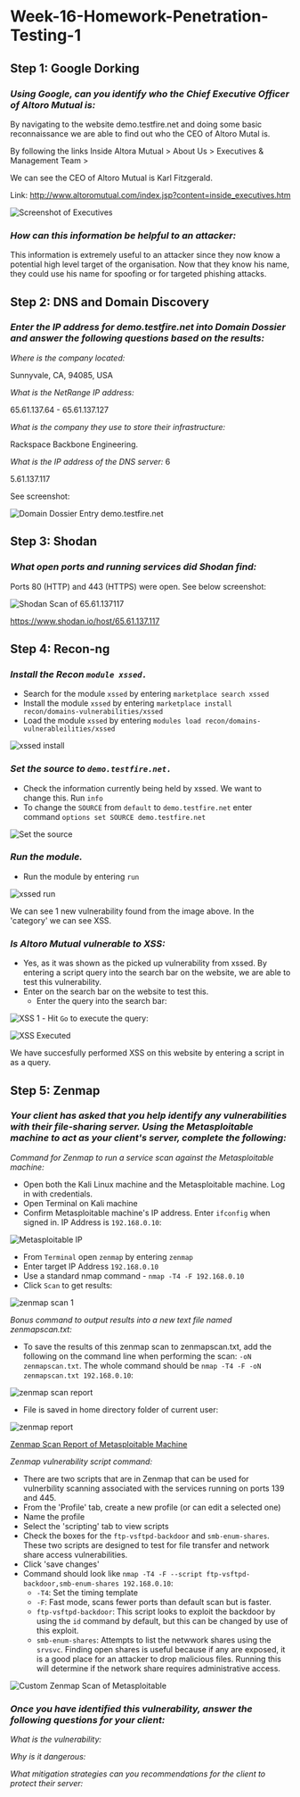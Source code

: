 # Week-16-Homework-Penetration-Testing-1

## Step 1: Google Dorking

### *Using Google, can you identify who the Chief Executive Officer of Altoro Mutual is:*
By navigating to the website demo.testfire.net and doing some basic reconnaissance we are able to find out who the CEO of Altoro Mutal is.

By following the links Inside Altora Mutual > About Us > Executives & Management Team > 

We can see the CEO of Altoro Mutual is Karl Fitzgerald.

Link: http://www.altoromutual.com/index.jsp?content=inside_executives.htm 

![Screenshot of Executives](https://github.com/BrendanT2248/Week-16-Homework-Penetration-Testing-1/blob/main/Images/gd%201.PNG)

### *How can this information be helpful to an attacker:*

This information is extremely useful to an attacker since they now know a potential high level target of the organisation. Now that they know his name, they could use his name for spoofing or for targeted phishing attacks. 

## Step 2: DNS and Domain Discovery

### *Enter the IP address for demo.testfire.net into Domain Dossier and answer the following questions based on the results:*

*Where is the company located:* 

Sunnyvale, CA, 94085, USA

*What is the NetRange IP address:*

65.61.137.64 - 65.61.137.127

*What is the company they use to store their infrastructure:* 

Rackspace Backbone Engineering. 

*What is the IP address of the DNS server:* 6

5.61.137.117

See screenshot:

![Domain Dossier Entry demo.testfire.net](https://github.com/BrendanT2248/Week-16-Homework-Penetration-Testing-1/blob/main/Images/dd1.PNG)

## Step 3: Shodan

### *What open ports and running services did Shodan find:*

Ports 80 (HTTP) and 443 (HTTPS) were open. See below screenshot:

![Shodan Scan of 65.61.137117](https://github.com/BrendanT2248/Week-16-Homework-Penetration-Testing-1/blob/main/Images/shodan1.PNG)

https://www.shodan.io/host/65.61.137.117

## Step 4: Recon-ng

### *Install the Recon `module xssed.`*
  - Search for the module `xssed` by entering `marketplace search xssed`
  - Install the module `xssed` by entering `marketplace install recon/domains-vulnerabilities/xssed`
  - Load the module `xssed` by entering `modules load recon/domains-vulnerableilities/xssed`

![xssed install](https://github.com/BrendanT2248/Week-16-Homework-Penetration-Testing-1/blob/main/Images/xssed1.PNG)

### *Set the source to `demo.testfire.net.`*
  - Check the information currently being held by xssed. We want to change this. Run `info`
  - To change the `SOURCE` from `default` to `demo.testfire.net` enter command `options set SOURCE demo.testfire.net`

![Set the source](https://github.com/BrendanT2248/Week-16-Homework-Penetration-Testing-1/blob/main/Images/xssed2.PNG)

### *Run the module.*
  - Run the module by entering `run`

![xssed run](https://github.com/BrendanT2248/Week-16-Homework-Penetration-Testing-1/blob/main/Images/xssed3.PNG)

We can see 1 new vulnerability found from the image above. In the 'category' we can see XSS.

### *Is Altoro Mutual vulnerable to XSS:*

  - Yes, as it was shown as the picked up vulnerability from xssed. By entering a script query into the search bar on the website, we are able to test this vulnerability.
  - Enter <script>alert("WARNING")</script> on the search bar on the website to test this. 
    - Enter the query into the search bar:

![XSS 1](https://github.com/BrendanT2248/Week-16-Homework-Penetration-Testing-1/blob/main/Images/xssed4.PNG)
    - Hit `Go` to execute the query:
    
![XSS Executed](https://github.com/BrendanT2248/Week-16-Homework-Penetration-Testing-1/blob/main/Images/xssed5.PNG)

We have succesfully performed XSS on this website by entering a script in as a query.

## Step 5: Zenmap

### *Your client has asked that you help identify any vulnerabilities with their file-sharing server. Using the Metasploitable machine to act as your client's server, complete the following:* 

*Command for Zenmap to run a service scan against the Metasploitable machine:*
- Open both the Kali Linux machine and the Metasploitable machine. Log in with credentials. 
- Open Terminal on Kali machine
- Confirm Metasploitable machine's IP address. Enter `ifconfig` when signed in. IP Address is `192.168.0.10`:

![Metasploitable IP](https://github.com/BrendanT2248/Week-16-Homework-Penetration-Testing-1/blob/main/Images/zenmap1.PNG)

- From `Terminal` open `zenmap` by entering `zenmap`
- Enter target IP Address `192.168.0.10`
- Use a standard nmap command - `nmap -T4 -F 192.168.0.10`
- Click `Scan` to get results:

![zenmap scan 1](https://github.com/BrendanT2248/Week-16-Homework-Penetration-Testing-1/blob/main/Images/zenmap2.PNG)

*Bonus command to output results into a new text file named zenmapscan.txt:*
- To save the results of this zenmap scan to zenmapscan.txt, add the following on the command line when performing the scan: `-oN zenmapscan.txt`. The whole command should be `nmap -T4 -F -oN zenmapscan.txt 192.168.0.10`:

![zenmap scan report](https://github.com/BrendanT2248/Week-16-Homework-Penetration-Testing-1/blob/main/Images/zenmap3.PNG)

- File is saved in home directory folder of current user:

![zenmap report](https://github.com/BrendanT2248/Week-16-Homework-Penetration-Testing-1/blob/main/Images/zenmap4.PNG)

[Zenmap Scan Report of Metasploitable Machine](https://github.com/BrendanT2248/Week-16-Homework-Penetration-Testing-1/blob/main/Text%20Files/zenmapscan.txt)

*Zenmap vulnerability script command:*
- There are two scripts that are in Zenmap that can be used for vulnerbility scanning associated with the services running on ports 139 and 445. 
- From the 'Profile' tab, create a new profile (or can edit a selected one)
- Name the profile
- Select the 'scripting' tab to view scripts
- Check the boxes for the `ftp-vsftpd-backdoor` and `smb-enum-shares`. These two scripts are designed to test for file transfer and network share access vulnerabilities. 
- Click 'save changes' 
- Command should look like `nmap -T4 -F --script ftp-vsftpd-backdoor,smb-enum-shares 192.168.0.10`:
  - `-T4`: Set the timing template
  - `-F`: Fast mode, scans fewer ports than default scan but is faster. 
  - `ftp-vsftpd-backdoor`: This script looks to exploit the backdoor by using the `id` command by default, but this can be changed by use of this exploit. 
  - `smb-enum-shares`: Attempts to list the netwwork shares using the `srvsvc`. Finding open shares is useful because if any are exposed, it is a good place for an attacker to drop malicious files. Running this will determine if the network share requires administrative access. 

![Custom Zenmap Scan of Metasploitable](https://github.com/BrendanT2248/Week-16-Homework-Penetration-Testing-1/blob/main/Images/zenmap5.PNG)

### *Once you have identified this vulnerability, answer the following questions for your client:*

*What is the vulnerability:*



*Why is it dangerous:*



*What mitigation strategies can you recommendations for the client to protect their server:*



